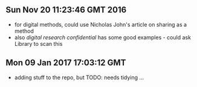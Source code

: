 


## Sun Nov 20 11:23:46 GMT 2016

- for digital methods, could use Nicholas John's article on sharing as a method
- also  _digital research confidential_ has some good examples - could ask Library to scan this



## Mon 09 Jan 2017 17:03:12 GMT
- adding stuff to the repo, but TODO: needs tidying ... 

